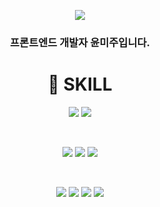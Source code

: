 
<p align="center">
  <a href="https://git.io/typing-svg">
    <img src="https://readme-typing-svg.demolab.com?font=Noto+Sans&weight=900&size=50&letterSpacing=.2rem&pause=1000&color=AC619C&center=true&vCenter=true&random=true&width=435&lines=Anywhere+I'm">
  </a>
</p>


<h3 align="center">프론트엔드 개발자 윤미주입니다.</h1>

<h1 align="center">💎 SKILL</h1>
<p align="center">
  <img src="https://img.shields.io/badge/react-61DAFB?style=for-the-badge&logo=react&logoColor=white">
  <img src="https://img.shields.io/badge/next.js-000000?style=for-the-badge&logo=nextdotjs&logoColor=white">
</p>

<br>

<p align="center">
  <img src="https://img.shields.io/badge/javascript-F7DF1E?style=for-the-badge&logo=javascript&logoColor=black">
  <img src="https://img.shields.io/badge/typescript-3178C6?style=for-the-badge&logo=typescript&logoColor=white">
  <img src="https://img.shields.io/badge/CSS-1572B6?style=for-the-badge&logo=css3&logoColor=white"><br>
</p>

<br>

<p align="center">
  <img src="https://img.shields.io/badge/tailwind_CSS-38B2AC?style=for-the-badge&logo=tailwind-css&logoColor=white">
  <img src="https://img.shields.io/badge/styled--components-DB7093?style=for-the-badge&logo=styled-components&logoColor=white">
  <img src="https://img.shields.io/badge/tanstack_query-FF4154?style=for-the-badge&logo=reactquery&logoColor=white">
  <img src="https://img.shields.io/badge/zustand-764ABC?style=for-the-badge&logo=redux&logoColor=white"><br>
</p>

